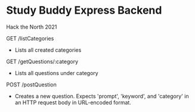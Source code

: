 # Study Buddy Express Backend

Hack the North 2021

GET /listCategories
- Lists all created categories

GET /getQuestions/:category
- Lists all questions under category

POST /postQuestion
- Creates a new question. Expects 'prompt', 'keyword', and 'category' in an HTTP request body in URL-encoded format.
